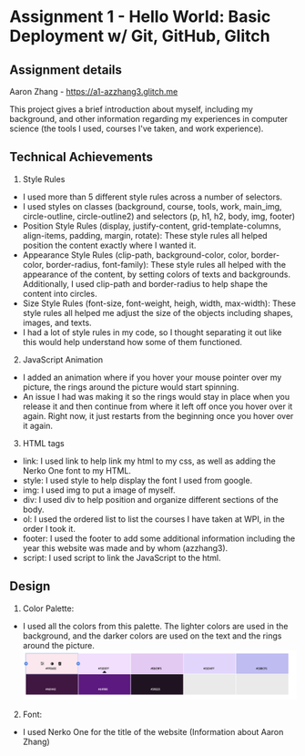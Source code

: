 Assignment 1 - Hello World: Basic Deployment w/ Git, GitHub, Glitch
===

Assignment details
---
Aaron Zhang - https://a1-azzhang3.glitch.me

This project gives a brief introduction about myself, including my background, and other information regarding my experiences in computer science (the tools I used, courses I've taken, and work experience).

Technical Achievements
---

1. Style Rules
- I used more than 5 different style rules across a number of selectors.
- I used styles on classes (background, course, tools, work, main_img, circle-outline, circle-outline2) and selectors (p, h1, h2, body, img, footer)
- Position Style Rules (display, justify-content, grid-template-columns, align-items, padding, margin, rotate): These style rules all helped position the content exactly where I wanted it. 
- Appearance Style Rules (clip-path, background-color, color, border-color, border-radius, font-family): These style rules all helped with the appearance of the content, by setting colors of texts and backgrounds. Additionally, I used clip-path and border-radius to help shape the content into circles.
- Size Style Rules (font-size, font-weight, heigh, width, max-width): These style rules all helped me adjust the size of the objects including shapes, images, and texts. 
- I had a lot of style rules in my code, so I thought separating it out like this would help understand how some of them functioned. 

2. JavaScript Animation
- I added an animation where if you hover your mouse pointer over my picture, the rings around the picture would start spinning.
- An issue I had was making it so the rings would stay in place when you release it and then continue from where it left off once you hover over it again. Right now, it just restarts from the beginning once you hover over it again.

3. HTML tags
- link: I used link to help link my html to my css, as well as adding the Nerko One font to my HTML. 
- style: I used style to help display the font I used from google. 
- img: I used img to put a image of myself.
- div: I used div to help position and organize different sections of the body. 
- ol: I used the ordered list to list the courses I have taken at WPI, in the order I took it. 
- footer: I used the footer to add some additional information including the year this website was made and by whom (azzhang3).
- script: I used script to link the JavaScript to the html. 

Design
---
1. Color Palette:
- I used all the colors from this palette. The lighter colors are used in the background, and the darker colors are used on the text and the rings around the picture.
![visual](images/pic2.png)

2. Font:
- I used Nerko One for the title of the website (Information about Aaron Zhang)

